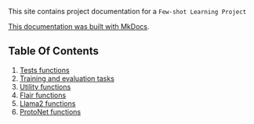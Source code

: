 This site contains project documentation for a `Few-shot Learning Project`

[This documentation was built with MkDocs](
    https://realpython.com/python-project-documentation-with-mkdocs/).


## Table Of Contents

1. [Tests functions](tests.md)
2. [Training and evaluation tasks](train_eval_task.md)
3. [Utility functions](utility.md)
4. [Flair functions](flair.md)
5. [Llama2 functions](llama2.md)
6. [ProtoNet functions](protonet.md)